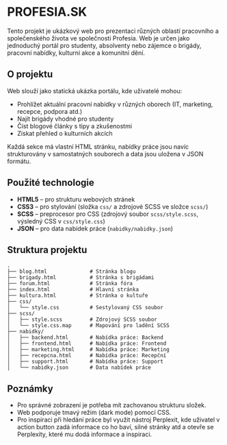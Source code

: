 # PROFESIA.SK

Tento projekt je ukázkový web pro prezentaci různých oblastí pracovního a společenského života ve společnosti Profesia. Web je určen jako jednoduchý portál pro studenty, absolventy nebo zájemce o brigády, pracovní nabídky, kulturní akce a komunitní dění.

## O projektu

Web slouží jako statická ukázka portálu, kde uživatelé mohou:
- Prohlížet aktuální pracovní nabídky v různých oborech (IT, marketing, recepce, podpora atd.)
- Najít brigády vhodné pro studenty
- Číst blogové články s tipy a zkušenostmi
- Získat přehled o kulturních akcích

Každá sekce má vlastní HTML stránku, nabídky práce jsou navíc strukturovány v samostatných souborech a data jsou uložena v JSON formátu.

## Použité technologie

- **HTML5** – pro strukturu webových stránek
- **CSS3** – pro stylování (složka `css/` a zdrojové SCSS ve složce `scss/`)
- **SCSS** – preprocesor pro CSS (zdrojový soubor `scss/style.scss`, výsledný CSS v `css/style.css`)
- **JSON** – pro data nabídek práce (`nabidky/nabidky.json`)

## Struktura projektu

```
.  
├── blog.html              # Stránka blogu
├── brigady.html           # Stránka s brigádami
├── forum.html             # Stránka fóra
├── index.html             # Hlavní stránka
├── kultura.html           # Stránka o kultuře
├── css/
│   └── style.css          # Sestylovaný CSS soubor
├── scss/
│   ├── style.scss         # Zdrojový SCSS soubor
│   └── style.css.map      # Mapování pro ladění SCSS
├── nabidky/
│   ├── backend.html       # Nabídka práce: Backend
│   ├── frontend.html      # Nabídka práce: Frontend
│   ├── marketing.html     # Nabídka práce: Marketing
│   ├── recepcna.html      # Nabídka práce: Recepční
│   ├── support.html       # Nabídka práce: Support
│   └── nabidky.json       # Data nabídek práce
```

## Poznámky
- Pro správné zobrazení je potřeba mít zachovanou strukturu složek.
- Web podporuje tmavý režim (dark mode) pomocí CSS.
- Pro inspiraci při hledání práce byl využit nástroj Perplexit, kde uživatel v action button zadá informace co ho baví, silné stránky atd a otevře se Perplexity, které mu dodá informace a inspiraci.
